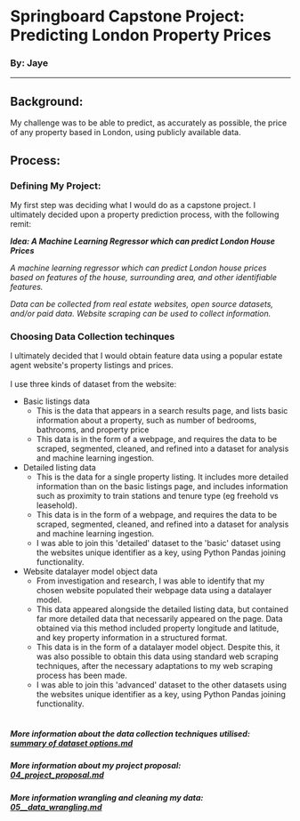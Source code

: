 # Springboard Capstone Project: Predicting London Property Prices
### By: Jaye
---
## Background:

My challenge was to be able to predict, as accurately as possible, the price of any property based in London, using publicly available data.

## Process:

### Defining My Project: 
My first step was deciding what I would do as a capstone project. I ultimately decided upon a property prediction process, with the following remit:

**_Idea: A Machine Learning Regressor which can predict London House Prices_**

_A machine learning regressor which can predict London house prices based on features of the house, surrounding area, and other identifiable features._

_Data can be collected from real estate websites, open source datasets, and/or paid data.
Website scraping can be used to collect information._

### Choosing Data Collection techinques
I ultimately decided that I would obtain feature data using a popular estate agent website's property listings and prices.
<br><br>I use three kinds of dataset from the website:
* Basic listings data
  * This is the data that appears in a search results page, and lists basic information about a property, such as number of bedrooms, bathrooms, and property price
  * This data is in the form of a webpage, and requires the data to be scraped, segmented, cleaned, and refined into a dataset for analysis and machine learning ingestion.
* Detailed listing data
  * This is the data for a single property listing. It includes more detailed information than on the basic listings page, and includes information such as proximity to train stations and tenure type (eg freehold vs leasehold).
  * This data is in the form of a webpage, and requires the data to be scraped, segmented, cleaned, and refined into a dataset for analysis and machine learning ingestion.
  * I was able to join this 'detailed' dataset to the 'basic' dataset using the websites unique identifier as a key, using Python Pandas joining functionality.
* Website datalayer model object data
  * From investigation and research, I was able to identify that my chosen website populated their webpage data using a datalayer model.  
  * This data appeared alongside the detailed listing data, but contained far more detailed data that necessarily appeared on the page. Data obtained via this method included property longitude and latitude, and key property information in a structured format.
  * This data is in the form of a datalayer model object. Despite this, it was also possible to obtain this data using standard web scraping techniques, after the necessary adaptations to my web scraping process has been made.
  * I was able to join this 'advanced' dataset to the other datasets using the websites unique identifier as a key, using Python Pandas joining functionality.
<br/><br/>

##### More information about the data collection techniques utilised:<br>[summary of dataset options.md](capstone_steps%2Fstep_02%2Fsummary%20of%20dataset%20options.md)

##### More information about my project proposal:<br>[04_project_proposal.md](capstone_steps%2Fstep_04%2F04_project_proposal.md)

##### More information wrangling and cleaning my data: <br>[05__data_wrangling.md](capstone_steps%2Fstep_05%2F05__data_wrangling.md)
